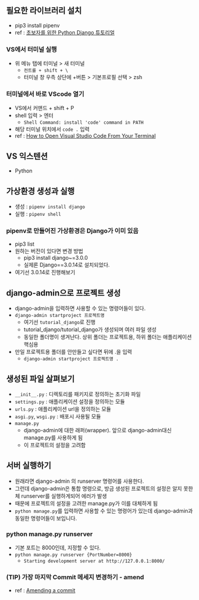 ## 필요한 라이브러리 설치
- pip3 install pipenv
- ref : [초보자를 위한 Python Django 튜토리얼
](https://www.youtube.com/watch?v=rHux0gMZ3Eg)

### VS에서 터미널 실행
- 위 메뉴 탭에 터미널 > 새 터미널
    - `컨트롤 + shift + \`
    - 터미널 창 우측 상단에 +버튼 > 기본프로필 선택 > zsh

### 터미널에서 바로 VScode 열기
- VS에서 커맨드 + shift + P
- shell 입력 > 엔터
    - `Shell Command: install 'code' command in PATH`
- 해당 터미널 위치에서 `code .` 입력
- ref : [How to Open Visual Studio Code From Your Terminal](https://www.freecodecamp.org/news/how-to-open-visual-studio-code-from-your-terminal/)

## VS 익스텐션
- Python

## 가상환경 생성과 실행
- 생성 : `pipenv install django`
- 실행 : `pipenv shell`

### pipenv로 만들어진 가상환경은 Django가 이미 있음
- pip3 list
- 원하는 버전이 있다면 변경 방법
    - pip3 install django~=3.0.0
    - 실제론 Django==3.0.14로 설치되었다.
- 여기선 3.0.14로 진행해보기

## django-admin으로 프로젝트 생성
- django-admin을 입력하면 사용할 수 있는 명령어들이 있다.
- `django-admin startproject 프로젝트명`
    - 여기선 `tutorial_django`로 진행
    - tutorial_django/tutorial_django가 생성되며 여러 파일 생성
    - 동일한 폴더명이 생겨난다. 상위 폴더는 프로젝트용, 하위 폴더는 애플리케이션 핵심용
- 만일 프로젝트용 폴더를 안만들고 싶다면 뒤에 .을 입력
    - `django-admin startproject 프로젝트명 .`

## 생성된 파일 살펴보기
- `__init__.py` : 디렉토리를 패키지로 정의하는 초기화 파일
- `settings.py` : 애플리케이션 설정을 정의하는 모듈
- `urls.py` : 애플리케이션 url을 정의하는 모듈
- `asgi.py`, `wsgi.py` : 배포시 사용될 모듈
- `manage.py`
    - django-admin에 대한 래퍼(wrapper). 앞으로 django-admin대신 manage.py를 사용하게 됨
    - 이 프로젝트의 설정을 고려함

## 서버 실행하기
- 원래라면 django-admin 의 runserver 명령어를 사용한다.
- 그런데 django-admin은 통합 명령으로, 방금 생성된 프로젝트의 설정은 알지 못한 체 runserver를 실행하게되어 에러가 발생
- 때문에 프로젝트의 설정을 고려한 manage.py가 이를 대체하게 됨
- `python manage.py`를 입력하면 사용할 수 있는 명령어가 있는데 django-admin과 동일한 명령어들이 보입니다.

### python manage.py runserver
- 기본 포트는 8000인데, 지정할 수 있다.
- `python manage.py runserver {PortNumber=8000}`
    - `Starting development server at http://127.0.0.1:8000/`


### (TIP) 가장 마지막 Commit 메세지 변경하기 - amend
- ref : [Amending a commit](https://docs.github.com/en/desktop/contributing-and-collaborating-using-github-desktop/managing-commits/amending-a-commit#amending-a-commit)